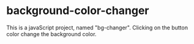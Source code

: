 # background-color-changer
This is a javaScript project, named "bg-changer". Clicking on the button color change the background color.
